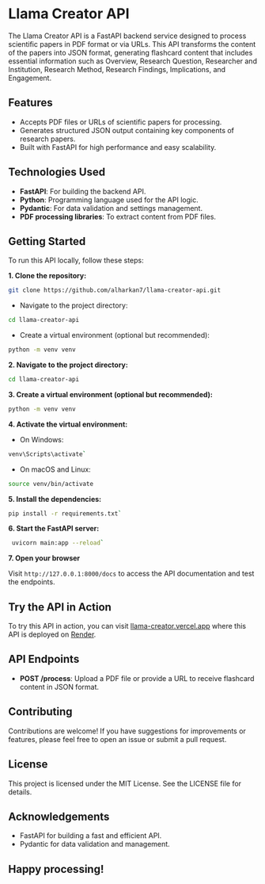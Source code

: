 
# Llama Creator API

The Llama Creator API is a FastAPI backend service designed to process scientific papers in PDF format or via URLs. This API transforms the content of the papers into JSON format, generating flashcard content that includes essential information such as Overview, Research Question, Researcher and Institution, Research Method, Research Findings, Implications, and Engagement.

## Features

- Accepts PDF files or URLs of scientific papers for processing.
- Generates structured JSON output containing key components of research papers.
- Built with FastAPI for high performance and easy scalability.

## Technologies Used

- **FastAPI**: For building the backend API.
- **Python**: Programming language used for the API logic.
- **Pydantic**: For data validation and settings management.
- **PDF processing libraries**: To extract content from PDF files.

## Getting Started

To run this API locally, follow these steps:

**1. Clone the repository:**

```bash
git clone https://github.com/alharkan7/llama-creator-api.git
```

 -  Navigate to the project directory:
    
```bash
cd llama-creator-api 
```

 -  Create a virtual environment (optional but recommended):
    
```bash
python -m venv venv
```

**2.  Navigate to the project directory:**
    
```bash
cd llama-creator-api
```
    
**3.  Create a virtual environment (optional but recommended):**
    
```bash
python -m venv venv 
```

**4.  Activate the virtual environment:**
    
- On Windows:
        
```bash
venv\Scripts\activate` 
```
- On macOS and Linux:
        
```bash
source venv/bin/activate
```

**5.  Install the dependencies:**
    
```bash
pip install -r requirements.txt` 
```
**6.  Start the FastAPI server:**
    
```bash
 uvicorn main:app --reload` 
```

**7.  Open your browser** 

Visit `http://127.0.0.1:8000/docs` to access the API documentation and test the endpoints.

## Try the API in Action

To try this API in action, you can visit [llama-creator.vercel.app](https://llama-creator.vercel.app/) where this API is deployed on [Render](https://render.com/).
    

## API Endpoints

-   **POST /process**: Upload a PDF file or provide a URL to receive flashcard content in JSON format.

## Contributing

Contributions are welcome! If you have suggestions for improvements or features, please feel free to open an issue or submit a pull request.

## License

This project is licensed under the MIT License. See the LICENSE file for details.

## Acknowledgements

-   FastAPI for building a fast and efficient API.
-   Pydantic for data validation and management.

## Happy processing!    
